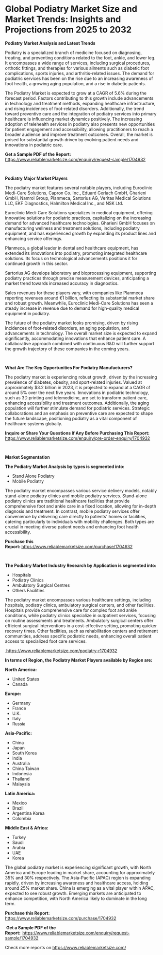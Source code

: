<p><h1>Global Podiatry Market Size and Market Trends: Insights and Projections from 2025 to 2032</h1></p><p><strong>Podiatry Market Analysis and Latest Trends</strong></p>
<p><p>Podiatry is a specialized branch of medicine focused on diagnosing, treating, and preventing conditions related to the foot, ankle, and lower leg. It encompasses a wide range of services, including surgical procedures, orthotic fittings, and therapies for various ailments such as diabetic foot complications, sports injuries, and arthritis-related issues. The demand for podiatric services has been on the rise due to an increasing awareness of foot health, a growing aging population, and a rise in diabetic patients.</p><p>The Podiatry Market is expected to grow at a CAGR of 5.6% during the forecast period. Factors contributing to this growth include advancements in technology and treatment methods, expanding healthcare infrastructure, and rising incidences of foot-related disorders. Additionally, the trend toward preventive care and the integration of podiatry services into primary healthcare is influencing market dynamics positively. The increasing adoption of telehealth services in podiatry also presents new opportunities for patient engagement and accessibility, allowing practitioners to reach a broader audience and improve treatment outcomes. Overall, the market is poised for substantial growth driven by evolving patient needs and innovations in podiatric care.</p></p>
<p><strong>Get a Sample PDF of the Report:&nbsp;</strong> <a href="https://www.reliablemarketsize.com/enquiry/request-sample/1704932?utm_campaign=2783&utm_medium=2&utm_source=Github&utm_content=ia&utm_term=03032025&utm_id=podiatry">https://www.reliablemarketsize.com/enquiry/request-sample/1704932</a></p>
<p>&nbsp;</p>
<p><strong>Podiatry Major Market Players</strong></p>
<p><p>The podiatry market features several notable players, including Euroclinic Medi-Care Solutions, Capron Co. Inc., Eduard Gerlach GmbH, Gharieni GmbH, Namrol Group, Planmeca, Sartorius AG, Veritas Medical Solutions LLC, EKF Diagnostics, Halmilton Medical Inc., and NSK Ltd. </p><p>Euroclinic Medi-Care Solutions specializes in medical equipment, offering innovative solutions for podiatric practices, capitalizing on the increasing demand for advanced healthcare technologies. Gharieni GmbH focuses on manufacturing wellness and treatment solutions, including podiatry equipment, and has experienced growth by expanding its product lines and enhancing service offerings. </p><p>Planmeca, a global leader in dental and healthcare equipment, has extended its innovations into podiatry, promoting integrated healthcare solutions. Its focus on technological advancements positions it for continued growth in this sector. </p><p>Sartorius AG develops laboratory and bioprocessing equipment, supporting podiatry practices through precise measurement devices, anticipating a market trend towards increased accuracy in diagnostics. </p><p>Sales revenues for these players vary, with companies like Planmeca reporting revenues around €1 billion, reflecting its substantial market share and robust growth. Meanwhile, Euroclinic Medi-Care Solutions has seen a steady increase in revenue due to demand for high-quality medical equipment in podiatry.</p><p>The future of the podiatry market looks promising, driven by rising incidences of foot-related disorders, an aging population, and advancements in technology. The overall market size is expected to expand significantly, accommodating innovations that enhance patient care. A collaborative approach combined with continuous R&D will further support the growth trajectory of these companies in the coming years.</p></p>
<p>&nbsp;</p>
<p><strong>What Are The Key Opportunities For Podiatry Manufacturers?</strong></p>
<p><p>The podiatry market is experiencing robust growth, driven by the increasing prevalence of diabetes, obesity, and sport-related injuries. Valued at approximately $3.2 billion in 2023, it is projected to expand at a CAGR of around 5% over the next five years. Innovations in podiatric technology, such as 3D printing and telemedicine, are set to transform patient care, enhancing accessibility and treatment outcomes. Additionally, the aging population will further stimulate demand for podiatric services. Strategic collaborations and an emphasis on preventive care are expected to shape the future landscape, positioning podiatry as a vital component of healthcare systems globally.</p></p>
<p><strong>Inquire or Share Your Questions If Any Before Purchasing This Report:</strong> <a href="https://www.reliablemarketsize.com/enquiry/pre-order-enquiry/1704932?utm_campaign=2783&utm_medium=2&utm_source=Github&utm_content=ia&utm_term=03032025&utm_id=podiatry">https://www.reliablemarketsize.com/enquiry/pre-order-enquiry/1704932</a></p>
<p>&nbsp;</p>
<p><strong>Market Segmentation</strong></p>
<p><strong>The Podiatry Market Analysis by types is segmented into:</strong></p>
<p><ul><li>Stand Alone Podiatry</li><li>Mobile Podiatry</li></ul></p>
<p><p>The podiatry market encompasses various service delivery models, notably stand-alone podiatry clinics and mobile podiatry services. Stand-alone podiatry clinics are traditional healthcare facilities that provide comprehensive foot and ankle care in a fixed location, allowing for in-depth diagnosis and treatment. In contrast, mobile podiatry services offer convenience by delivering care directly to patients' homes or facilities, catering particularly to individuals with mobility challenges. Both types are crucial in meeting diverse patient needs and enhancing foot health accessibility.</p></p>
<p><strong>Purchase this Report:&nbsp;</strong><a href="https://www.reliablemarketsize.com/purchase/1704932?utm_campaign=2783&utm_medium=2&utm_source=Github&utm_content=ia&utm_term=03032025&utm_id=podiatry">https://www.reliablemarketsize.com/purchase/1704932</a></p>
<p>&nbsp;</p>
<p><strong>The Podiatry Market Industry Research by Application is segmented into:</strong></p>
<p><ul><li>Hospitals</li><li>Podiatry Clinics</li><li>Ambulatory Surgical Centres</li><li>Others Facilities</li></ul></p>
<p><p>The podiatry market encompasses various healthcare settings, including hospitals, podiatry clinics, ambulatory surgical centers, and other facilities. Hospitals provide comprehensive care for complex foot and ankle conditions, while podiatry clinics specialize in outpatient services, focusing on routine assessments and treatments. Ambulatory surgical centers offer efficient surgical interventions in a cost-effective setting, promoting quicker recovery times. Other facilities, such as rehabilitation centers and retirement communities, address specific podiatric needs, enhancing overall patient access to specialized foot care services.</p></p>
<p><a href="https://www.reliablemarketsize.com/podiatry-r1704932?utm_campaign=2783&utm_medium=2&utm_source=Github&utm_content=ia&utm_term=03032025&utm_id=podiatry">&nbsp;https://www.reliablemarketsize.com/podiatry-r1704932</a></p>
<p><strong>In terms of Region, the Podiatry Market Players available by Region are:</strong></p>
<p>
    <p> <strong> North America: </strong>
        <ul>
            <li>United States</li>
            <li>Canada</li>
        </ul>
        </p> 
    <p> <strong> Europe: </strong>
        <ul>
            <li>Germany</li>
            <li>France</li>
            <li>U.K.</li>
            <li>Italy</li>
            <li>Russia</li>
        </ul>
        </p> 
    <p> <strong> Asia-Pacific: </strong>
        <ul>
            <li>China</li>
            <li>Japan</li>
            <li>South Korea</li>
            <li>India</li>
            <li>Australia</li>
            <li>China Taiwan</li>
            <li>Indonesia</li>
            <li>Thailand</li>
            <li>Malaysia</li>
        </ul>
        </p> 
    <p> <strong> Latin America: </strong>
        <ul>
            <li>Mexico</li>
            <li>Brazil</li>
            <li>Argentina Korea</li>
            <li>Colombia</li>
        </ul>
        </p> 
    <p> <strong> Middle East & Africa: </strong>
        <ul>
            <li>Turkey</li>
            <li>Saudi</li>
            <li>Arabia</li>
            <li>UAE</li>
            <li>Korea</li>
        </ul>
    </p>
    </p>
<p><p>The global podiatry market is experiencing significant growth, with North America and Europe leading in market share, accounting for approximately 35% and 30% respectively. The Asia-Pacific (APAC) region is expanding rapidly, driven by increasing awareness and healthcare access, holding around 25% market share. China is emerging as a vital player within APAC, expected to see robust growth. Emerging markets are anticipated to enhance competition, with North America likely to dominate in the long term.</p></p>
<p><strong>Purchase this Report: </strong><a href="https://www.reliablemarketsize.com/purchase/1704932?utm_campaign=2783&utm_medium=2&utm_source=Github&utm_content=ia&utm_term=03032025&utm_id=podiatry">https://www.reliablemarketsize.com/purchase/1704932</a></p>
<p>&nbsp;<strong>Get a Sample PDF of the Report:&nbsp;&nbsp;</strong><a href="https://www.reliablemarketsize.com/enquiry/request-sample/1704932?utm_campaign=2783&utm_medium=2&utm_source=Github&utm_content=ia&utm_term=03032025&utm_id=podiatry">https://www.reliablemarketsize.com/enquiry/request-sample/1704932</a></p>
<p><strong></strong></p>
<p>Check more reports on <a href="https://www.reliablemarketsize.com/?utm_campaign=2783&utm_medium=2&utm_source=Github&utm_content=ia&utm_term=03032025&utm_id=podiatry">https://www.reliablemarketsize.com/</a></p>
